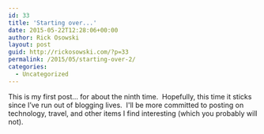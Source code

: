 ```yaml
---
id: 33
title: 'Starting over...'
date: 2015-05-22T12:28:06+00:00
author: Rick Osowski
layout: post
guid: http://rickosowski.com/?p=33
permalink: /2015/05/starting-over-2/
categories:
  - Uncategorized
---
```

This is my first post… for about the ninth time.  Hopefully, this time it sticks since I’ve run out of blogging lives.  I'll be more committed to posting on technology, travel, and other items I find interesting (which you probably will not).

